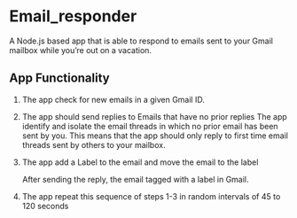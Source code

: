 # Email_responder
A Node.js based app that is able to respond to emails sent to your Gmail mailbox while you’re out on a vacation. 

## **App Functionality**

1. The app check for new emails in a given Gmail ID.
  
2. The app should send replies to Emails that have no prior replies
     The app  identify and isolate the email threads in which no prior email has been sent by you.
      This means that the app should only reply to first time email threads sent by others to your mailbox.
    
3. The app add a Label to the email and move the email to the label
    
    After sending the reply, the email tagged with a label in Gmail. 
    
5. The app repeat this sequence of steps 1-3 in random intervals of 45 to 120 seconds
